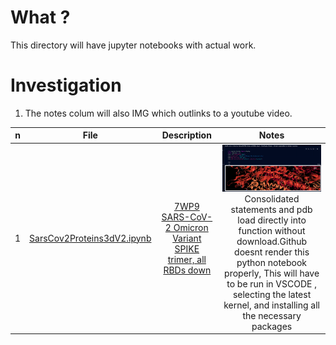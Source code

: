 # What ?

This directory will have jupyter notebooks with actual work.

# Investigation

1. The notes colum will also IMG which outlinks to a youtube video.

n | File | Description | Notes 
|---|:--:|:---:|:---:|
1 | [SarsCov2Proteins3dV2.ipynb](SarsCov2Proteins3dV2.ipynb) | [7WP9 SARS-CoV-2 Omicron Variant SPIKE trimer, all RBDs down](https://www.rcsb.org/structure/7WP9) | [![](/PDB/GFX/sc.png)](https://youtu.be/6yiqqfsK2yQ)   Consolidated statements and pdb load directly into function without download.Github doesnt render this python notebook properly, This will have to be run in VSCODE , selecting the latest kernel, and installing all the necessary packages 
